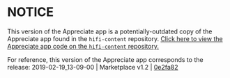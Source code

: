 # NOTICE
This version of the Appreciate app is a potentially-outdated copy of the Appreciate app found in the `hifi-content` repository. [Click here to view the Appreciate app code on the `hifi-content` repository.](https://github.com/highfidelity/hifi-content/tree/master/marketplaceItems/appreciate)

For reference, this version of the Appreciate app corresponds to the release:
2019-02-19_13-09-00 | Marketplace v1.2 | [0e2fa82](https://github.com/highfidelity/hifi-content/commit/0e2fa82)